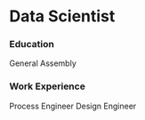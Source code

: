 # Data Scientist

### Education
General Assembly

### Work Experience
Process Engineer
Design Engineer
